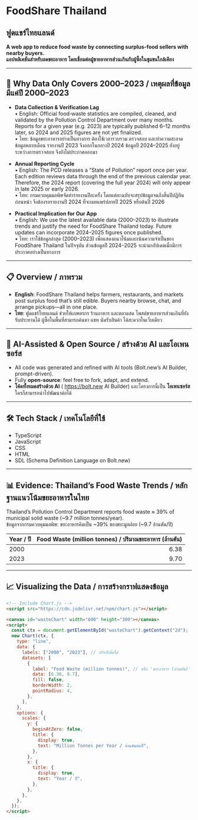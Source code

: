 # FoodShare Thailand

## ฟูดแชร์ไทยแลนด์

**A web app to reduce food waste by connecting surplus-food sellers with nearby buyers.**  
**แอปพลิเคชันสำหรับลดขยะอาหาร โดยเชื่อมต่อผู้ขายอาหารส่วนเกินกับผู้ซื้อในชุมชนใกล้เคียง**

---

## 📅 Why Data Only Covers 2000–2023 / เหตุผลที่ข้อมูลมีแค่ปี 2000–2023

- **Data Collection & Verification Lag**  
  • English: Official food‐waste statistics are compiled, cleaned, and validated by the Pollution Control Department over many months. Reports for a given year (e.g. 2023) are typically published 6–12 months later, so 2024 and 2025 figures are not yet finalized.  
  • ไทย: ข้อมูลขยะอาหารอย่างเป็นทางการ ต้องใช้เวลารวบรวม ตรวจสอบ และทำความสะอาดข้อมูลหลายเดือน รายงานปี 2023 จึงออกในกลางปี 2024 ข้อมูลปี 2024–2025 ยังอยู่ระหว่างการตรวจสอบ จึงยังไม่ประกาศออกมา

- **Annual Reporting Cycle**  
  • English: The PCD releases a “State of Pollution” report once per year. Each edition reviews data through the end of the previous calendar year. Therefore, the 2024 report (covering the full year 2024) will only appear in late 2025 or early 2026.  
  • ไทย: กรมควบคุมมลพิษจัดทำรายงานปีละครั้ง โดยแต่ละฉบับจะสรุปข้อมูลจนถึงสิ้นปีปฏิทินก่อนหน้า จึงต้องรอรายงานปี 2024 ที่จะเผยแพร่ปลายปี 2025 หรือต้นปี 2026

- **Practical Implication for Our App**  
  • English: We use the latest available data (2000–2023) to illustrate trends and justify the need for FoodShare Thailand today. Future updates can incorporate 2024–2025 figures once published.  
  • ไทย: เราใช้ข้อมูลล่าสุด (2000–2023) เพื่อแสดงแนวโน้มและเน้นความจำเป็นของ FoodShare Thailand ในปัจจุบัน ส่วนข้อมูลปี 2024–2025 จะนำมาอัปเดตเมื่อมีการประกาศอย่างเป็นทางการ

---

## 📋 Overview / ภาพรวม

- **English**: FoodShare Thailand helps farmers, restaurants, and markets post surplus food that’s still edible. Buyers nearby browse, chat, and arrange pickups—all in one place.
- **ไทย**: ฟูดแชร์ไทยแลนด์ ช่วยให้เกษตรกร ร้านอาหาร และตลาดสด โพสต์ขายอาหารส่วนเกินที่ยังรับประทานได้ ผู้ซื้อในพื้นที่สามารถค้นหา แชท นัดรับสินค้า ได้สะดวกในเว็บเดียว

---

## 🤖 AI-Assisted & Open Source / สร้างด้วย AI และโอเพนซอร์ส

- All code was generated and refined with AI tools (Bolt.new’s AI Builder, prompt-driven).
- Fully **open-source**: feel free to fork, adapt, and extend.
- **โค้ดทั้งหมดสร้างด้วย AI** ( https://bolt.new AI Builder) และโครงการนี้เป็น **โอเพนซอร์ส** ใครก็สามารถนำไปพัฒนาต่อได้

---

## 🛠️ Tech Stack / เทคโนโลยีที่ใช้

- TypeScript
- JavaScript
- CSS
- HTML
- SDL (Schema Definition Language on Bolt.new)

---

## 📊 Evidence: Thailand’s Food Waste Trends / หลักฐานแนวโน้มขยะอาหารในไทย

Thailand’s Pollution Control Department reports food waste ≈ 39% of municipal solid waste (~9.7 million tonnes/year).  
ข้อมูลจากกรมควบคุมมลพิษ: ขยะอาหารคิดเป็น ~39% ของขยะมูลฝอย (~9.7 ล้านตัน/ปี)

| Year / ปี | Food Waste (million tonnes) / ปริมาณขยะอาหาร (ล้านตัน) |
| --------- | -----------------------------------------------------: |
| 2000      |                                                   6.38 |
| 2023      |                                                   9.70 |

---

## 📈 Visualizing the Data / การสร้างกราฟแสดงข้อมูล

```html
<!-- Include Chart.js -->
<script src="https://cdn.jsdelivr.net/npm/chart.js"></script>

<canvas id="wasteChart" width="600" height="300"></canvas>
<script>
  const ctx = document.getElementById("wasteChart").getContext("2d");
  new Chart(ctx, {
    type: "line",
    data: {
      labels: ["2000", "2023"], // ปรับปีเพิ่มได้
      datasets: [
        {
          label: "Food Waste (million tonnes)", // หรือ 'ขยะอาหาร (ล้านตัน)'
          data: [6.38, 9.7],
          fill: false,
          borderWidth: 2,
          pointRadius: 4,
        },
      ],
    },
    options: {
      scales: {
        y: {
          beginAtZero: false,
          title: {
            display: true,
            text: "Million Tonnes per Year / ล้านตันต่อปี",
          },
        },
        x: {
          title: {
            display: true,
            text: "Year / ปี",
          },
        },
      },
    },
  });
</script>
```
